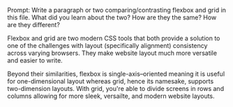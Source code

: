 Prompt: Write a paragraph or two comparing/contrasting flexbox and grid in this file. What did you learn about the two? How are they the same? How are they different?

Flexbox and grid are two modern CSS tools that both provide a solution to one of the challenges with layout (specifically alignment) consistency across varying browsers. They make website layout much more versatile and easier to write. 

Beyond their similarities, flexbox is single-axis–oriented meaning it is useful for one-dimensional layout whereas grid, hence its namesake, supports two-dimension layouts. With grid, you're able to divide screens in rows and columns allowing for more sleek, versailte, and modern website layouts.